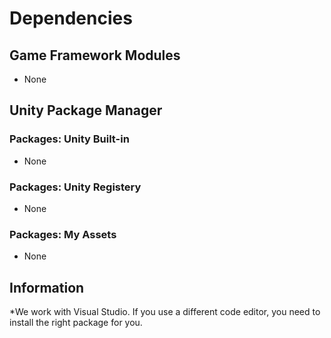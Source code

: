 # Dependencies

## Game Framework Modules
 - None

## Unity Package Manager

### Packages: Unity Built-in
 - None

### Packages: Unity Registery
 - None

### Packages: My Assets
 - None

## Information
*We work with Visual Studio. If you use a different code editor, you need to install the right package for you.  